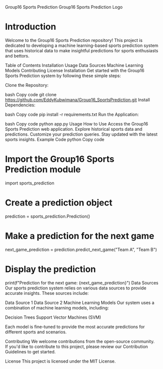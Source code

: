 Group16 Sports Prediction
Group16 Sports Prediction Logo

# Introduction
Welcome to the Group16 Sports Prediction repository! This project is dedicated to developing a machine learning-based sports prediction system that uses historical data to make insightful predictions for sports enthusiasts and bettors.

Table of Contents
Installation
Usage
Data Sources
Machine Learning Models
Contributing
License
Installation
Get started with the Group16 Sports Prediction system by following these simple steps:

Clone the Repository:

bash
Copy code
git clone https://github.com/EddyKubwimana/Group16_SportsPrediction.git
Install Dependencies:

bash
Copy code
pip install -r requirements.txt
Run the Application:

bash
Copy code
python app.py
Usage
How to Use
Access the Group16 Sports Prediction web application.
Explore historical sports data and predictions.
Customize your prediction queries.
Stay updated with the latest sports insights.
Example Code
python
Copy code
# Import the Group16 Sports Prediction module
import sports_prediction

# Create a prediction object
prediction = sports_prediction.Prediction()

# Make a prediction for the next game
next_game_prediction = prediction.predict_next_game("Team A", "Team B")

# Display the prediction
print(f"Prediction for the next game: {next_game_prediction}")
Data Sources
Our sports prediction system relies on various data sources to provide accurate insights. These sources include:

Data Source 1
Data Source 2
Machine Learning Models
Our system uses a combination of machine learning models, including:

Decision Trees
Support Vector Machines (SVM)

Each model is fine-tuned to provide the most accurate predictions for different sports and scenarios.

Contributing
We welcome contributions from the open-source community. If you'd like to contribute to this project, please review our Contribution Guidelines to get started.

License
This project is licensed under the MIT License.


